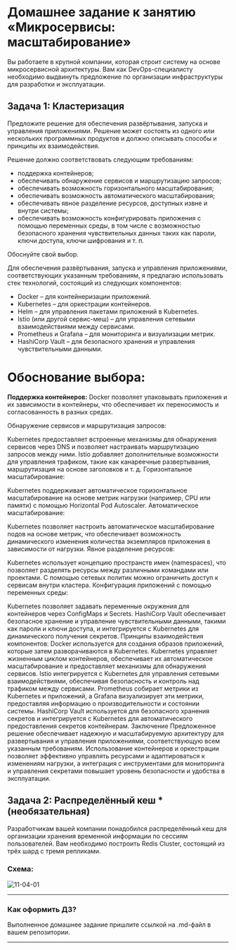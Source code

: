# Домашнее задание к занятию «Микросервисы: масштабирование»

Вы работаете в крупной компании, которая строит систему на основе микросервисной архитектуры.
Вам как DevOps-специалисту необходимо выдвинуть предложение по организации инфраструктуры для разработки и эксплуатации.

## Задача 1: Кластеризация

Предложите решение для обеспечения развёртывания, запуска и управления приложениями.
Решение может состоять из одного или нескольких программных продуктов и должно описывать способы и принципы их взаимодействия.

Решение должно соответствовать следующим требованиям:
- поддержка контейнеров;
- обеспечивать обнаружение сервисов и маршрутизацию запросов;
- обеспечивать возможность горизонтального масштабирования;
- обеспечивать возможность автоматического масштабирования;
- обеспечивать явное разделение ресурсов, доступных извне и внутри системы;
- обеспечивать возможность конфигурировать приложения с помощью переменных среды, в том числе с возможностью безопасного хранения чувствительных данных таких как пароли, ключи доступа, ключи шифрования и т. п.

Обоснуйте свой выбор.

Для обеспечения развёртывания, запуска и управления приложениями, соответствующих указанным требованиям, я предлагаю использовать стек технологий, состоящий из следующих компонентов:

- Docker – для контейнеризации приложений.
- Kubernetes – для оркестрации контейнеров.
- Helm – для управления пакетами приложений в Kubernetes.
- Istio (или другой сервис-меш) – для управления сетевыми взаимодействиями между сервисами.
- Prometheus и Grafana – для мониторинга и визуализации метрик.
- HashiCorp Vault – для безопасного хранения и управления чувствительными данными.

# Обоснование выбора:

**Поддержка контейнеров:** Docker позволяет упаковывать приложения и их зависимости в контейнеры, что обеспечивает их переносимость и согласованность в разных средах.

Обнаружение сервисов и маршрутизация запросов:

Kubernetes предоставляет встроенные механизмы для обнаружения сервисов через DNS и позволяет настраивать маршрутизацию запросов между ними.
Istio добавляет дополнительные возможности для управления трафиком, такие как канареечные развертывания, маршрутизация на основе заголовков и т. д.
Горизонтальное масштабирование:

Kubernetes поддерживает автоматическое горизонтальное масштабирование на основе метрик нагрузки (например, CPU или памяти) с помощью Horizontal Pod Autoscaler.
Автоматическое масштабирование:

Kubernetes позволяет настроить автоматическое масштабирование подов на основе метрик, что обеспечивает возможность динамического изменения количества экземпляров приложения в зависимости от нагрузки.
Явное разделение ресурсов:

Kubernetes использует концепцию пространств имен (namespaces), что позволяет разделять ресурсы между различными командами или проектами. С помощью сетевых политик можно ограничить доступ к сервисам внутри кластера.
Конфигурация приложений с помощью переменных среды:

Kubernetes позволяет задавать переменные окружения для контейнеров через ConfigMaps и Secrets.
HashiCorp Vault обеспечивает безопасное хранение и управление чувствительными данными, такими как пароли и ключи доступа, и интегрируется с Kubernetes для динамического получения секретов.
Принципы взаимодействия компонентов:
Docker используется для создания образов приложений, которые затем разворачиваются в Kubernetes.
Kubernetes управляет жизненным циклом контейнеров, обеспечивает их автоматическое масштабирование и предоставляет механизмы для обнаружения сервисов.
Istio интегрируется с Kubernetes для управления сетевыми взаимодействиями, обеспечивая безопасность и контроль над трафиком между сервисами.
Prometheus собирает метрики из Kubernetes и приложений, а Grafana визуализирует эти метрики, предоставляя информацию о производительности и состоянии системы.
HashiCorp Vault используется для безопасного хранения секретов и интегрируется с Kubernetes для автоматического предоставления секретов контейнерам.
Заключение
Предложенное решение обеспечивает надежную и масштабируемую архитектуру для развертывания и управления приложениями, соответствующую всем указанным требованиям. Использование контейнеров и оркестрации позволяет эффективно управлять ресурсами и адаптироваться к изменениям нагрузки, а интеграция с инструментами для мониторинга и управления секретами повышает уровень безопасности и удобства в эксплуатации.

## Задача 2: Распределённый кеш * (необязательная)

Разработчикам вашей компании понадобился распределённый кеш для организации хранения временной информации по сессиям пользователей.
Вам необходимо построить Redis Cluster, состоящий из трёх шард с тремя репликами.

### Схема:

![11-04-01](https://user-images.githubusercontent.com/1122523/114282923-9b16f900-9a4f-11eb-80aa-61ed09725760.png)

---

### Как оформить ДЗ?

Выполненное домашнее задание пришлите ссылкой на .md-файл в вашем репозитории.

---
